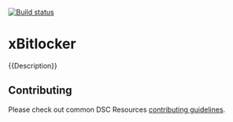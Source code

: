 [![Build status](https://ci.appveyor.com/api/projects/status/wi5i60tojfd7056b/branch/master?svg=true)](https://ci.appveyor.com/project/PowerShell/xbitlocker/branch/master)

# xBitlocker

{{Description}}

## Contributing
Please check out common DSC Resources [contributing guidelines](https://github.com/PowerShell/DscResource.Kit/blob/master/CONTRIBUTING.md).
